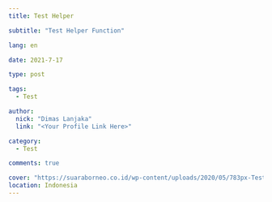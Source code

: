 ```yaml
---
title: Test Helper

subtitle: "Test Helper Function"

lang: en

date: 2021-7-17

type: post

tags:
  - Test

author:
  nick: "Dimas Lanjaka"
  link: "<Your Profile Link Here>"

category:
  - Test

comments: true

cover: "https://suaraborneo.co.id/wp-content/uploads/2020/05/783px-Test-Logo.svg_.png"
location: Indonesia
---
```

 
<!-- include /source/_posts/Test/Helper/readFile.md -->

